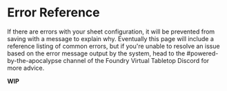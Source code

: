 # Error Reference

If there are errors with your sheet configuration, it will be prevented from saving with a message to explain why. Eventually this page will include a reference listing of common errors, but if you're unable to resolve an issue based on the error message output by the system, head to the #powered-by-the-apocalypse channel of the Foundry Virtual Tabletop Discord for more advice.

**WIP**
